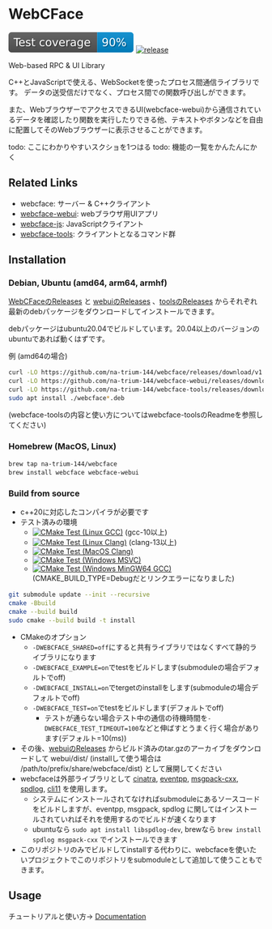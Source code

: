 # WebCFace

[![coverage](https://raw.githubusercontent.com/na-trium-144/webcface/badge/coverage.svg)](https://github.com/na-trium-144/webcface/actions/workflows/cmake-coverage.yml)
[![release](https://img.shields.io/github/v/release/na-trium-144/webcface)](https://github.com/na-trium-144/webcface/releases)

Web-based RPC &amp; UI Library

C++とJavaScriptで使える、WebSocketを使ったプロセス間通信ライブラリです。
データの送受信だけでなく、プロセス間での関数呼び出しができます。

また、WebブラウザーでアクセスできるUI(webcface-webui)から通信されているデータを確認したり関数を実行したりできる他、テキストやボタンなどを自由に配置してそのWebブラウザーに表示させることができます。

todo: ここにわかりやすいスクショを1つはる
todo: 機能の一覧をかんたんにかく

## Related Links

* webcface: サーバー & C++クライアント
* [webcface-webui](https://github.com/na-trium-144/webcface-webui): webブラウザ用UIアプリ
* [webcface-js](https://github.com/na-trium-144/webcface-js): JavaScriptクライアント
* [webcface-tools](https://github.com/na-trium-144/webcface-tools): クライアントとなるコマンド群

## Installation

### Debian, Ubuntu (amd64, arm64, armhf)
[WebCFaceのReleases](https://github.com/na-trium-144/webcface/releases) と [webuiのReleases](https://github.com/na-trium-144/webcface-webui/releases) 、[toolsのReleases](https://github.com/na-trium-144/webcface-tools/releases) からそれぞれ最新のdebパッケージをダウンロードしてインストールできます。

debパッケージはubuntu20.04でビルドしています。20.04以上のバージョンのubuntuであれば動くはずです。

例 (amd64の場合)
```sh
curl -LO https://github.com/na-trium-144/webcface/releases/download/v1.1.3/webcface_1.1.3_amd64.deb
curl -LO https://github.com/na-trium-144/webcface-webui/releases/download/v1.0.5/webcface-webui_1.0.5_all.deb
curl -LO https://github.com/na-trium-144/webcface-tools/releases/download/v1.1.1/webcface-tools_1.1.1_amd64.deb
sudo apt install ./webcface*.deb
```

(webcface-toolsの内容と使い方についてはwebcface-toolsのReadmeを参照してください)

### Homebrew (MacOS, Linux)
```sh
brew tap na-trium-144/webcface
brew install webcface webcface-webui
```

### Build from source

* c++20に対応したコンパイラが必要です
* テスト済みの環境
	* [![CMake Test (Linux GCC)](https://github.com/na-trium-144/webcface/actions/workflows/cmake-test-linux-gcc.yml/badge.svg?branch=main)](https://github.com/na-trium-144/webcface/actions/workflows/cmake-test-linux-gcc.yml) (gcc-10以上)
	* [![CMake Test (Linux Clang)](https://github.com/na-trium-144/webcface/actions/workflows/cmake-test-linux-clang.yml/badge.svg?branch=main)](https://github.com/na-trium-144/webcface/actions/workflows/cmake-test-linux-clang.yml) (clang-13以上)
	* [![CMake Test (MacOS Clang)](https://github.com/na-trium-144/webcface/actions/workflows/cmake-test-macos-clang.yml/badge.svg?branch=main)](https://github.com/na-trium-144/webcface/actions/workflows/cmake-test-macos-clang.yml)
	* [![CMake Test (Windows MSVC)](https://github.com/na-trium-144/webcface/actions/workflows/cmake-test-windows-msvc.yml/badge.svg?branch=main)](https://github.com/na-trium-144/webcface/actions/workflows/cmake-test-windows-msvc.yml)
	* [![CMake Test (Windows MinGW64 GCC)](https://github.com/na-trium-144/webcface/actions/workflows/cmake-test-windows-gcc.yml/badge.svg?branch=main)](https://github.com/na-trium-144/webcface/actions/workflows/cmake-test-windows-gcc.yml)	(CMAKE_BUILD_TYPE=Debugだとリンクエラーになりました)
```sh
git submodule update --init --recursive
cmake -Bbuild
cmake --build build
sudo cmake --build build -t install
```
* CMakeのオプション
	* `-DWEBCFACE_SHARED=off`にすると共有ライブラリではなくすべて静的ライブラリになります
	* `-DWEBCFACE_EXAMPLE=on`でtestをビルドします(submoduleの場合デフォルトでoff)
	* `-DWEBCFACE_INSTALL=on`でtergetのinstallをします(submoduleの場合デフォルトでoff)
	* `-DWEBCFACE_TEST=on`でtestをビルドします(デフォルトでoff)
		* テストが通らない場合テスト中の通信の待機時間を`-DWEBCFACE_TEST_TIMEOUT=100`などと伸ばすとうまく行く場合があります(デフォルト=10(ms))
* その後、[webuiのReleases](https://github.com/na-trium-144/webcface-webui/releases) からビルド済みのtar.gzのアーカイブをダウンロードして webui/dist/ (installして使う場合は /path/to/prefix/share/webcface/dist) として展開してください
* webcfaceは外部ライブラリとして [cinatra](https://github.com/qicosmos/cinatra), [eventpp](https://github.com/wqking/eventpp), [msgpack-cxx](https://github.com/msgpack/msgpack-c), [spdlog](https://github.com/gabime/spdlog), [cli11](https://github.com/CLIUtils/CLI11.git) を使用します。
	* システムにインストールされてなければsubmoduleにあるソースコードをビルドしますが、eventpp, msgpack, spdlog に関してはインストールされていればそれを使用するのでビルドが速くなります
	* ubuntuなら `sudo apt install libspdlog-dev`, brewなら `brew install spdlog msgpack-cxx` でインストールできます
* このリポジトリのみでビルドしてinstallする代わりに、webcfaceを使いたいプロジェクトでこのリポジトリをsubmoduleとして追加して使うこともできます。

## Usage

チュートリアルと使い方→ [Documentation](https://na-trium-144.github.io/webcface/md_00__tutorial.html)
